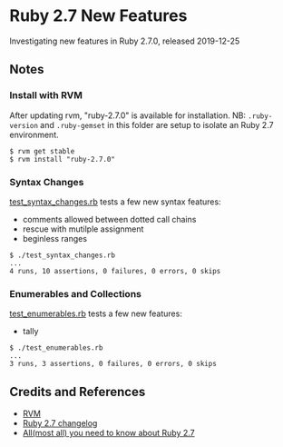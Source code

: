 # Ruby 2.7 New Features

Investigating new features in Ruby 2.7.0, released 2019-12-25

## Notes

### Install with RVM

After updating rvm, "ruby-2.7.0" is available for installation.
NB: `.ruby-version` and `.ruby-gemset` in this folder are setup to isolate an Ruby 2.7 environment.

```
$ rvm get stable
$ rvm install "ruby-2.7.0"
```


### Syntax Changes

[test_syntax_changes.rb](./test_syntax_changes.rb) tests a few new syntax features:

* comments allowed between dotted call chains
* rescue with mutilple assignment
* beginless ranges

```
$ ./test_syntax_changes.rb
...
4 runs, 10 assertions, 0 failures, 0 errors, 0 skips
```


### Enumerables and Collections

[test_enumerables.rb](./test_enumerables.rb) tests a few new features:

* tally

```
$ ./test_enumerables.rb
...
3 runs, 3 assertions, 0 failures, 0 errors, 0 skips
```


## Credits and References

* [RVM](https://rvm.io/)
* [Ruby 2.7 changelog](https://rubyreferences.github.io/rubychanges//2.7.html)
* [All(most all) you need to know about Ruby 2.7](https://prathamesh.tech/2019/12/25/all-you-need-to-know-about-ruby-2-7/)
